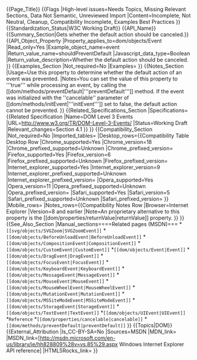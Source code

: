 {{Page_Title}}
{{Flags
|High-level issues=Needs Topics, Missing Relevant Sections, Data Not Semantic, Unreviewed Import
|Content=Incomplete, Not Neutral, Cleanup, Compatibility Incomplete, Examples Best Practices
}}
{{Standardization_Status|W3C Working Draft}}
{{API_Name}}
{{Summary_Section|Gets whether the default action should be canceled.}}
{{API_Object_Property
|Property_applies_to=dom/objects/Event
|Read_only=Yes
|Example_object_name=event
|Return_value_name=shouldPreventDefault
|Javascript_data_type=Boolean
|Return_value_description=Whether the default action should be canceled.
}}
{{Examples_Section
|Not_required=No
|Examples=
}}
{{Notes_Section
|Usage=Use this property to determine whether the default action of an event was prevented.
|Notes=You can set the value of this property to '''true''' while processing an event, by calling the [[dom/methods/preventDefault|'''preventDefault''']] method. If the event was initialized with the ''cancelable'' parameter of [[dom/methods/initEvent|'''initEvent''']] set to false, the default action cannot be prevented.
}}
{{Related_Specifications_Section
|Specifications={{Related Specification
|Name=DOM Level 3 Events
|URL=http://www.w3.org/TR/DOM-Level-3-Events/
|Status=Working Draft
|Relevant_changes=Section 4.1
}}
}}
{{Compatibility_Section
|Not_required=No
|Imported_tables=
|Desktop_rows={{Compatibility Table Desktop Row
|Chrome_supported=Yes
|Chrome_version=18
|Chrome_prefixed_supported=Unknown
|Chrome_prefixed_version=
|Firefox_supported=Yes
|Firefox_version=6
|Firefox_prefixed_supported=Unknown
|Firefox_prefixed_version=
|Internet_explorer_supported=Yes
|Internet_explorer_version=9
|Internet_explorer_prefixed_supported=Unknown
|Internet_explorer_prefixed_version=
|Opera_supported=Yes
|Opera_version=11
|Opera_prefixed_supported=Unknown
|Opera_prefixed_version=
|Safari_supported=Yes
|Safari_version=5
|Safari_prefixed_supported=Unknown
|Safari_prefixed_version=
}}
|Mobile_rows=
|Notes_rows={{Compatibility Notes Row
|Browser=Internet Explorer
|Version=8 and earlier
|Note=An proprietary alternative to this property is the [[dom/properties/returnValue|returnValue]] property.
}}
}}
{{See_Also_Section
|Manual_sections====Related pages (MSDN)===
*<code>[[svg/objects/SVGZoom|SVGZoomEvent]]</code>
*<code>[[dom/objects/BeforeUnloadEvent|BeforeUnloadEvent]]</code>
*<code>[[dom/objects/CompositionEvent|CompositionEvent]]</code>
*<code>[[dom/objects/CustomEvent|CustomEvent]]</code>
*<code>[[dom/objects/Event|Event]]</code>
*<code>[[dom/objects/DragEvent|DragEvent]]</code>
*<code>[[dom/objects/FocusEvent|FocusEvent]]</code>
*<code>[[dom/objects/KeyboardEvent|KeyboardEvent]]</code>
*<code>[[dom/objects/MessageEvent|MessageEvent]]</code>
*<code>[[dom/objects/MouseEvent|MouseEvent]]</code>
*<code>[[dom/objects/MouseWheelEvent|MouseWheelEvent]]</code>
*<code>[[dom/objects/MutationEvent|MutationEvent]]</code>
*<code>[[dom/objects/MSSiteModeEvent|MSSiteModeEvent]]</code>
*<code>[[dom/objects/StorageEvent|StorageEvent]]</code>
*<code>[[dom/objects/TextEvent|TextEvent]]</code>
*<code>[[dom/objects/UIEvent|UIEvent]]</code>
*<code>Reference</code>
*<code>[[dom/properties/cancelable|cancelable]]</code>
*<code>[[dom/methods/preventDefault|preventDefault]]</code>
}}
{{Topics|DOM}}
{{External_Attribution
|Is_CC-BY-SA=No
|Sources=MSDN
|MDN_link=
|MSDN_link=[http://msdn.microsoft.com/en-us/library/ie/hh828809%28v=vs.85%29.aspx Windows Internet Explorer API reference]
|HTML5Rocks_link=
}}